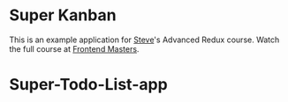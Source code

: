 # Super Kanban

This is an example application for [Steve](https://twitter.com/stevekinney)'s Advanced Redux course. Watch the full course at [Frontend Masters](https://frontendmasters.com/courses/advanced-redux/).
# Super-Todo-List-app
